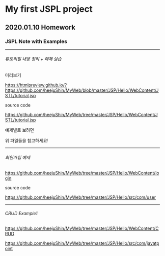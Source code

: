 # My first JSPL project

## 2020.01.10 Homework

### JSPL Note with Examples

--------------------------

###### 튜토리얼 내용 정리 + 예제 실습

미리보기

https://htmlpreview.github.io/?https://github.com/heejuShin/MyWeb/blob/master/JSP/Hello/WebContent/JSTL/tutorial.jsp

source code

https://github.com/heejuShin/MyWeb/tree/master/JSP/Hello/WebContent/JSTL/tutorial.jsp

예제별로 보려면

위 파일들을 참고하세요!

-------------------------

###### 회원가입 예제

https://github.com/heejuShin/MyWeb/tree/master/JSP/Hello/WebContent/login

source code

https://github.com/heejuShin/MyWeb/tree/master/JSP/Hello/src/com/user

-------------------------

###### CRUD Example1

https://github.com/heejuShin/MyWeb/tree/master/JSP/Hello/WebContent/CRUD

https://github.com/heejuShin/MyWeb/tree/master/JSP/Hello/src/com/javatpoint
